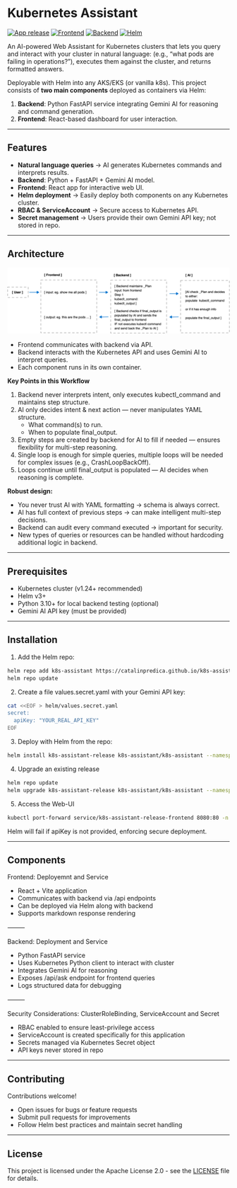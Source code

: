 # Kubernetes Assistant

[![App release](https://img.shields.io/badge/App%20release-0.2.41-blue)](https://github.com/CatalinPredica/k8s-assistant/releases/tag/0.2.41)
[![Frontend](https://img.shields.io/badge/Frontend-1.0.54-purple)](https://hub.docker.com/repository/docker/catalinpredica/k8s-assistant-frontend/general)
[![Backend](https://img.shields.io/badge/Backend-1.0.6-yellow)](https://hub.docker.com/repository/docker/catalinpredica/k8s-assistant-backend/general)
[![Helm](https://img.shields.io/badge/Helm-0.1.44-red)](https://catalinpredica.github.io/k8s-assistant/)

An AI-powered Web Assistant for Kubernetes clusters that lets you query and interact with your cluster in natural language:
(e.g., “what pods are failing in operations?”), executes them against the cluster, and returns formatted answers.

Deployable with Helm into any AKS/EKS (or vanilla k8s). This project consists of **two main components** deployed as containers via Helm:

1. **Backend**: Python FastAPI service integrating Gemini AI for reasoning and command generation.
2. **Frontend**: React-based dashboard for user interaction.

---

## Features

- **Natural language queries** → AI generates Kubernetes commands and interprets results.
- **Backend**: Python + FastAPI + Gemini AI model.
- **Frontend**: React app for interactive web UI.
- **Helm deployment** → Easily deploy both components on any Kubernetes cluster.
- **RBAC & ServiceAccount** → Secure access to Kubernetes API.
- **Secret management** → Users provide their own Gemini API key; not stored in repo.

---

## Architecture

![Architecture](docs/k8s-assistant_architecture.svg)

- Frontend communicates with backend via API.
- Backend interacts with the Kubernetes API and uses Gemini AI to interpret queries.
- Each component runs in its own container.

**Key Points in this Workflow**

1. Backend never interprets intent, only executes kubectl_command and maintains step structure.
2. AI only decides intent & next action — never manipulates YAML structure.
	- What command(s) to run.
	- When to populate final_output.
3. Empty steps are created by backend for AI to fill if needed — ensures flexibility for multi-step reasoning.
4. Single loop is enough for simple queries, multiple loops will be needed for complex issues (e.g., CrashLoopBackOff).
5. Loops continue until final_output is populated — AI decides when reasoning is complete.

**Robust design:**

- You never trust AI with YAML formatting → schema is always correct.
- AI has full context of previous steps → can make intelligent multi-step decisions.
- Backend can audit every command executed → important for security.
- New types of queries or resources can be handled without hardcoding additional logic in backend.
 
---

## Prerequisites

- Kubernetes cluster (v1.24+ recommended)
- Helm v3+
- Python 3.10+ for local backend testing (optional)
- Gemini AI API key (must be provided)

---

## Installation

  1. Add the Helm repo:

```bash
helm repo add k8s-assistant https://catalinpredica.github.io/k8s-assistant/charts
helm repo update
```

  2. Create a file values.secret.yaml with your Gemini API key:

```bash
cat <<EOF > helm/values.secret.yaml
secret:
  apiKey: "YOUR_REAL_API_KEY"
EOF
```

  3. Deploy with Helm from the repo:

```bash
helm install k8s-assistant-release k8s-assistant/k8s-assistant --namespace k8s-assistant -f helm/values.secret.yaml
```

  4. Upgrade an existing release

```bash
helm repo update
helm upgrade k8s-assistant-release k8s-assistant/k8s-assistant --namespace k8s-assistant -f helm/values.secret.yaml
```

  5. Access the Web-UI

```bash
kubectl port-forward service/k8s-assistant-release-frontend 8080:80 -n k8s-assistant
```

Helm will fail if apiKey is not provided, enforcing secure deployment.

---

## Components

Frontend: Deployemnt and Service

- React + Vite application
- Communicates with backend via /api endpoints
- Can be deployed via Helm along with backend
- Supports markdown response rendering

⸻

Backend: Deployment and Service

- Python FastAPI service
- Uses Kubernetes Python client to interact with cluster
- Integrates Gemini AI for reasoning
- Exposes /api/ask endpoint for frontend queries
- Logs structured data for debugging

⸻

Security Considerations: ClusterRoleBinding, ServiceAccount and Secret

- RBAC enabled to ensure least-privilege access
- ServiceAccount is created specifically for this application
- Secrets managed via Kubernetes Secret object
- API keys never stored in repo

---

## Contributing

Contributions welcome!

- Open issues for bugs or feature requests
- Submit pull requests for improvements
- Follow Helm best practices and maintain secret handling

---

## License

This project is licensed under the Apache License 2.0 - see the [LICENSE](LICENSE) file for details.
